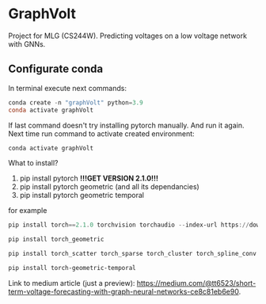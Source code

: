 # GraphVolt
Project for MLG (CS244W). Predicting voltages on a low voltage network with GNNs.

## Configurate conda
In terminal execute next commands:
```powershell
conda create -n "graphVolt" python=3.9
conda activate graphVolt
```
If last command doesn't try installing pytorch manually. And run it again.
Next time run command to activate created environment:
```powershell
conda activate graphVolt
```
What to install?

1. pip install pytorch **!!!GET VERSION 2.1.0!!!**
2. pip install pytorch geometric (and all its dependancies)
3. pip install pytorch geometric temporal 

for example 

```powershell
pip install torch==2.1.0 torchvision torchaudio --index-url https://download.pytorch.org/whl/cu121

pip install torch_geometric

pip install torch_scatter torch_sparse torch_cluster torch_spline_conv -f https://data.pyg.org/whl/torch-2.1.0+cu121.html

pip install torch-geometric-temporal
```

Link to medium article (just a preview): https://medium.com/@tt6523/short-term-voltage-forecasting-with-graph-neural-networks-ce8c81eb6e90.
